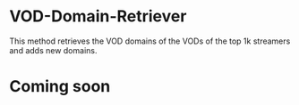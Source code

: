 # VOD-Domain-Retriever
This method retrieves the VOD domains of the VODs of the top 1k streamers and adds new domains.

# Coming soon
